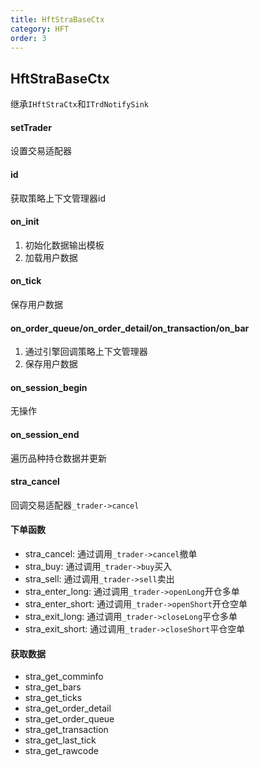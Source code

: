 ```yaml
---
title: HftStraBaseCtx
category: HFT
order: 3
---
```


## HftStraBaseCtx
继承`IHftStraCtx`和`ITrdNotifySink`

#### setTrader
设置交易适配器

#### id
获取策略上下文管理器id

#### on_init
1. 初始化数据输出模板
2. 加载用户数据

#### on_tick
保存用户数据

#### on_order_queue/on_order_detail/on_transaction/on_bar
1. 通过引擎回调策略上下文管理器
2. 保存用户数据

#### on_session_begin
无操作

#### on_session_end
遍历品种持仓数据并更新

#### stra_cancel
回调交易适配器`_trader->cancel`

#### 下单函数
- stra_cancel: 通过调用`_trader->cancel`撤单
- stra_buy: 通过调用`_trader->buy`买入
- stra_sell: 通过调用`_trader->sell`卖出
- stra_enter_long: 通过调用`_trader->openLong`开仓多单
- stra_enter_short: 通过调用`_trader->openShort`开仓空单
- stra_exit_long: 通过调用`_trader->closeLong`平仓多单
- stra_exit_short: 通过调用`_trader->closeShort`平仓空单

#### 获取数据
- stra_get_comminfo
- stra_get_bars
- stra_get_ticks
- stra_get_order_detail
- stra_get_order_queue
- stra_get_transaction
- stra_get_last_tick
- stra_get_rawcode

#### 


#### 


#### 


#### 



#### 


#### 


#### 


#### 


#### 


#### 


#### 